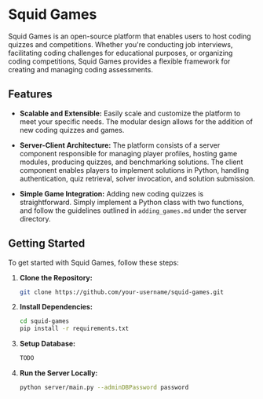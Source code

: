# Squid Games

Squid Games is an open-source platform that enables users to host coding quizzes and competitions. Whether you're conducting job interviews, facilitating coding challenges for educational purposes, or organizing coding competitions, Squid Games provides a flexible framework for creating and managing coding assessments.

## Features

- **Scalable and Extensible:** Easily scale and customize the platform to meet your specific needs. The modular design allows for the addition of new coding quizzes and games.

- **Server-Client Architecture:** The platform consists of a server component responsible for managing player profiles, hosting game modules, producing quizzes, and benchmarking solutions. The client component enables players to implement solutions in Python, handling authentication, quiz retrieval, solver invocation, and solution submission.

- **Simple Game Integration:** Adding new coding quizzes is straightforward. Simply implement a Python class with two functions, and follow the guidelines outlined in `adding_games.md` under the server directory.

## Getting Started

To get started with Squid Games, follow these steps:

1. **Clone the Repository:**
   ```bash
   git clone https://github.com/your-username/squid-games.git

2. **Install Dependencies:**
   ```bash
   cd squid-games
   pip install -r requirements.txt

2. **Setup Database:**
   ```bash
   TODO
   
4. **Run the Server Locally:**
   ```bash
   python server/main.py --adminDBPassword password
